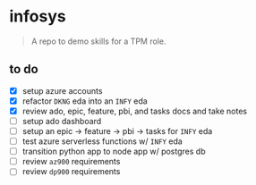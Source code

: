 # infosys

> A repo to demo skills for a TPM role.

## to do

* [X] setup azure accounts
* [X] refactor `DKNG` eda into an `INFY` eda
* [X] review ado, epic, feature, pbi, and tasks docs and take notes
* [ ] setup ado dashboard
* [ ] setup an epic -> feature -> pbi -> tasks for `INFY` eda
* [ ] test azure serverless functions w/ `INFY` eda
* [ ] transition python app to node app w/ postgres db
* [ ] review `az900` requirements
* [ ] review `dp900` requirements
